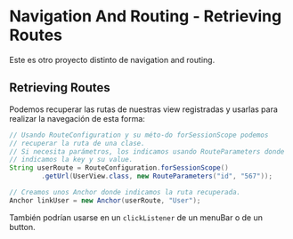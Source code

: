 # Navigation And Routing - Retrieving Routes

Este es otro proyecto distinto de navigation and routing.

## Retrieving Routes

Podemos recuperar las rutas de nuestras view registradas y usarlas para realizar la navegación de esta forma:

```java
// Usando RouteConfiguration y su méto-do forSessionScope podemos
// recuperar la ruta de una clase.
// Si necesita parámetros, los indicamos usando RouteParameters donde
// indicamos la key y su value.
String userRoute = RouteConfiguration.forSessionScope()
        .getUrl(UserView.class, new RouteParameters("id", "567"));

// Creamos unos Anchor donde indicamos la ruta recuperada.
Anchor linkUser = new Anchor(userRoute, "User");
```

También podrían usarse en un `clickListener` de un menuBar o de un button.